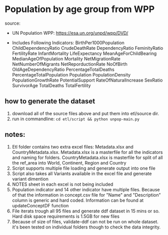 # Population by age group from WPP

source: 

- UN Population WPP: https://esa.un.org/unpd/wpp/DVD/

- Includes Following Indicators:
BirthPer1000Population
ChildDependencyRatio
CrudeDeathRate
DependencyRatio
FeminityRatio
FertilityRate
InfantMortality
LifeExpectancy
MeanAgeForChildBearing
MedianAgeOfPopulation
Mortality
NetMigrationRate
NetNumberOfMigrants
NetReporductionRate
NoOfBirth
OldAgeDependencyRatio
PercentageTotalDeaths
PercentageTotalPopulation
Population
PopulationDensity
PopulationGrowthRate
PotentialSupport
RateOfNaturalIncrease
SexRatio
SurvivorAge
TotalDeaths
TotalFertility


## how to generate the dataset

1. download all of the source files above and put them into etl/source dir.
2. run in commandline: `cd etl/script && python unpop-main.py`


## notes:

1. Etl folder contains two extra excel files: Metadata.xlsx and CountryMetadata.xlsx. 
Metadata.xlsx is a masterfile for all the indicators and naming for folders.
CountryMetadata.xlsx is masterfile for split of all the ref_area into World, Continent, Region and Country
2. Script supports multiple file loading and generate output into one file
3. Script also takes all Variants available in the excel file and generate variant dimention
4. NOTES sheet in each excel is not being included 
5. Population indicator and 14 other indicator have multiple files. Because of that the information in concept.csv file for "Name" and "Description" column is generic and hard coded. Information can be found at updateConceptDF function
6. File iterats trough all 95 files and generate ddf dataset in 15 mins or so. Hard disk space requirements is 1.5GB for new files
7. Because of size of files, validate-ddf can not be run on whole dataset. it's been tested on individual folders though to check the data integrity.
